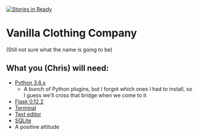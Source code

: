 [![Stories in Ready](https://badge.waffle.io/mattjp/vanilla.svg?label=ready&title=Ready)](http://waffle.io/mattjp/vanilla)

# Vanilla Clothing Company
(Still not sure what the name is going to be)

## What you (Chris) will need:
- [Python 3.6.x](https://www.python.org/)
  - A bunch of Python plugins, but I forgot which ones I had to install, so I guess we'll cross that bridge when we come to it
- [Flask 0.12.2](https://pypi.python.org/pypi/Flask/0.12.2#downloads)
- [Terminal](https://www.howtogeek.com/249966/how-to-install-and-use-the-linux-bash-shell-on-windows-10/)
- [Text editor](https://www.sublimetext.com/3)
- [SQLite](https://www.tutorialspoint.com/sqlite/sqlite_installation.htm)
- A positive attitude

